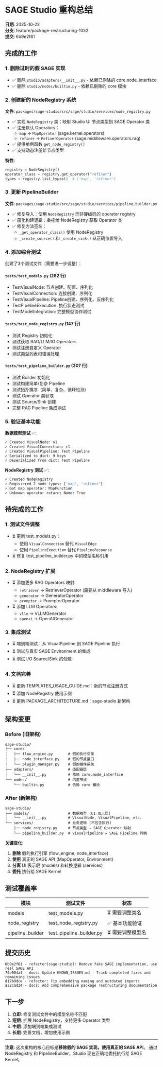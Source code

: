 # SAGE Studio 重构总结

**日期**: 2025-10-22  
**分支**: feature/package-restructuring-1032  
**提交**: 6b9e2f61

## 完成的工作

### 1. 删除过时的假 SAGE 实现
- ✅ 删除 `studio/adapters/__init__.py` - 依赖已删除的 core.node_interface
- ✅ 删除 `studio/nodes/builtin.py` - 依赖已删除的 core 模块

### 2. 创建新的 NodeRegistry 系统
**文件**: `packages/sage-studio/src/sage/studio/services/node_registry.py`

- ✅ 实现 `NodeRegistry` 类：映射 Studio UI 节点类型到 SAGE Operator 类
- ✅ 注册默认 Operators：
  - `map` → `MapOperator` (sage.kernel.operators)
  - `refiner` → `RefinerOperator` (sage.middleware.operators.rag)
- ✅ 提供单例函数 `get_node_registry()`
- ✅ 支持动态注册新节点类型

**特性**:
```python
registry = NodeRegistry()
operator_class = registry.get_operator("refiner")
types = registry.list_types()  # ['map', 'refiner']
```

### 3. 更新 PipelineBuilder
**文件**: `packages/sage-studio/src/sage/studio/services/pipeline_builder.py`

- ✅ 修复导入：使用 `NodeRegistry` 而非硬编码的 operator registry
- ✅ 简化构建逻辑：委托给 NodeRegistry 获取 Operator 类
- ✅ 修复方法签名：
  - `_get_operator_class()` 使用 NodeRegistry
  - `_create_source()` 和 `_create_sink()` 从正确位置导入

### 4. 添加综合测试
创建了3个测试文件（需要进一步调整）：

#### `tests/test_models.py` (262 行)
- TestVisualNode: 节点创建、配置、序列化
- TestVisualConnection: 连接创建、序列化
- TestVisualPipeline: Pipeline创建、序列化、反序列化
- TestPipelineExecution: 执行状态测试
- TestModelIntegration: 完整模型协作测试

#### `tests/test_node_registry.py` (147 行)
- 测试 Registry 初始化
- 测试获取 RAG/LLM/IO Operators
- 测试注册自定义 Operator
- 测试类型列表和错误处理

#### `tests/test_pipeline_builder.py` (307 行)
- 测试 Builder 初始化
- 测试构建简单/复杂 Pipeline
- 测试拓扑排序（简单、复杂、循环检测）
- 测试 Operator 类获取
- 测试 Source/Sink 创建
- 完整 RAG Pipeline 集成测试

### 5. 验证基本功能

**数据模型测试** ✅:
```bash
✓ Created VisualNode: n1
✓ Created VisualConnection: c1
✓ Created VisualPipeline: Test Pipeline
✓ Serialized to dict: 9 keys
✓ Deserialized from dict: Test Pipeline
```

**NodeRegistry 测试** ✅:
```bash
✓ Created NodeRegistry
✓ Registered 2 node types: ['map', 'refiner']
✓ Got map operator: MapFunction
✓ Unknown operator returns None: True
```

## 待完成的工作

### 1. 测试文件调整
- ⏳ 更新 test_models.py：
  - 使用 `VisualConnection` 替代 `VisualEdge`
  - 使用 `PipelineExecution` 替代 `PipelineResponse`
- ⏳ 修复 test_pipeline_builder.py 中的模型名称引用

### 2. NodeRegistry 扩展
- ⏳ 添加更多 RAG Operators 映射:
  - `retriever` → RetrieverOperator (需要从 middleware 导入)
  - `generator` → GeneratorOperator
  - `promptor` → PromptorOperator
- ⏳ 添加 LLM Operators:
  - `vllm` → VLLMGenerator
  - `openai` → OpenAIGenerator

### 3. 集成测试
- ⏳ 端到端测试：从 VisualPipeline 到 SAGE Pipeline 执行
- ⏳ 测试与真实 SAGE Environment 的集成
- ⏳ 测试 I/O Source/Sink 的创建

### 4. 文档完善
- ⏳ 更新 TEMPLATES_USAGE_GUIDE.md：新的节点注册方式
- ⏳ 添加 NodeRegistry 使用示例
- ⏳ 更新 PACKAGE_ARCHITECTURE.md：sage-studio 新架构

## 架构变更

### Before (旧架构)
```
sage-studio/
├── core/
│   ├── flow_engine.py       # 假的执行引擎
│   ├── node_interface.py    # 假的节点接口
│   └── plugin_manager.py    # 假的插件系统
├── adapters/                # 适配器层
│   └── __init__.py          # 依赖 core.node_interface
└── nodes/                   # 内置节点
    └── builtin.py           # 依赖 core 模块
```

### After (新架构)
```
sage-studio/
├── models/                  # 数据模型 (UI 表示层)
│   └── __init__.py          # VisualNode, VisualPipeline, etc.
└── services/                # 业务逻辑 (不包含执行)
    ├── node_registry.py     # 节点类型 → SAGE Operator 映射
    └── pipeline_builder.py  # VisualPipeline → SAGE Pipeline 转换
```

**关键变化**:
1. **删除** 假的执行引擎 (flow_engine, node_interface)
2. **使用** 真正的 SAGE API (MapOperator, Environment)
3. **分离** UI 表示层 (models) 和转换逻辑 (services)
4. **委托** 执行给 SAGE Kernel

## 测试覆盖率

| 模块 | 测试文件 | 状态 |
|------|---------|------|
| models | test_models.py | ⏳ 需要调整类名 |
| node_registry | test_node_registry.py | ✅ 基本功能验证 |
| pipeline_builder | test_pipeline_builder.py | ⏳ 需要调整模型名 |

## 提交历史

```
6b9e2f61 - refactor(sage-studio): Remove fake SAGE implementation, use real SAGE API
74e004a1 - docs: Update KNOWN_ISSUES.md - Track completed fixes and remaining issues
d17b9dce - refactor: Fix embedding naming and outdated imports
a22cad24 - docs: Add comprehensive package restructuring documentation
```

## 下一步

1. **立即**: 修复测试文件中的模型名称不匹配
2. **短期**: 扩展 NodeRegistry，支持更多 Operator 类型
3. **中期**: 添加端到端集成测试
4. **长期**: 完善文档，增加使用示例

---
**注意**: 这次重构的核心目标是**移除假的 SAGE 实现，使用真正的 SAGE API**。
通过 NodeRegistry 和 PipelineBuilder，Studio 现在正确地委托执行给 SAGE Kernel。
